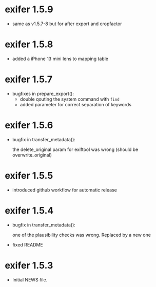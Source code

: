 # exifer 1.5.9

-   same as v1.5.7-8 but for after export and cropfactor

# exifer 1.5.8

-   added a iPhone 13 mini lens to mapping table

# exifer 1.5.7

-   bugfixes in prepare_export():
    -   double qouting the system command with `find`
    -   added parameter for correct separation of keywords

# exifer 1.5.6

-   bugfix in transfer_metadata():

    the delete_original param for exiftool was wrong (should be overwrite_original)

# exifer 1.5.5

-   introduced github workflow for automatic release

# exifer 1.5.4

-   bugfix in transfer_metadata():

    one of the plausibility checks was wrong. Replaced by a new one

-   fixed README

# exifer 1.5.3

-   Initial NEWS file.
